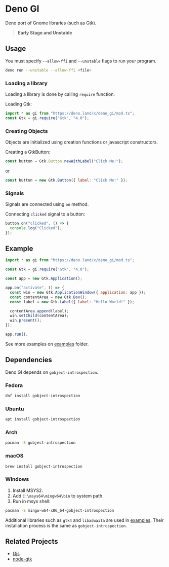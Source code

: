 # Deno GI

Deno port of Gnome libraries (such as Gtk).

> **Early Stage and Unstable**

## Usage

You must specify `--allow-ffi` and `--unstable` flags to run your program.

```sh
deno run --unstable --allow-ffi <file>
```

### Loading a library

Loading a library is done by calling `require` function.

Loading Gtk:

```js
import * as gi from "https://deno.land/x/deno_gi/mod.ts";
const Gtk = gi.require("Gtk", "4.0");
```

### Creating Objects

Objects are initialized using creation functions or javascript constructors.

Creating a GtkButton:

```js
const button = Gtk.Button.newWithLabel("Click Me!");
```

or

```js
const button = new Gtk.Button({ label: "Click Me!" });
```

### Signals

Signals are connected using `on` method.

Connecting `clicked` signal to a button:

```js
button.on("clicked", () => {
  console.log("Clicked");
});
```

## Example

```js
import * as gi from "https://deno.land/x/deno_gi/mod.ts";

const Gtk = gi.require("Gtk", "4.0");

const app = new Gtk.Application();

app.on("activate", () => {
  const win = new Gtk.ApplicationWindow({ application: app });
  const contentArea = new Gtk.Box();
  const label = new Gtk.Label({ label: "Hello World!" });

  contentArea.append(label);
  win.setChild(contentArea);
  win.present();
});

app.run();
```

See more examples on [examples](./examples) folder.

## Dependencies

Deno GI depends on `gobject-introspection`.

### Fedora

```sh
dnf install gobject-introspection
```

### Ubuntu

```sh
apt install gobject-introspection
```

### Arch

```sh
pacman -S gobject-introspection
```

### macOS

```sh
brew install gobject-introspection
```

### Windows

1. Install MSYS2.
2. Add `C:\msys64\mingw64\bin` to system path.
3. Run in msys shell:

```sh
pacman -S mingw-w64-x86_64-gobject-introspection
```

Additional libraries such as `gtk4` and `libadwaita` are used in
[examples](./examples). Their installation process is the same as
`gobject-introspection`.

## Related Projects

- [Gjs](https://gitlab.gnome.org/GNOME/gjs)
- [node-gtk](https://github.com/romgrk/node-gtk)
